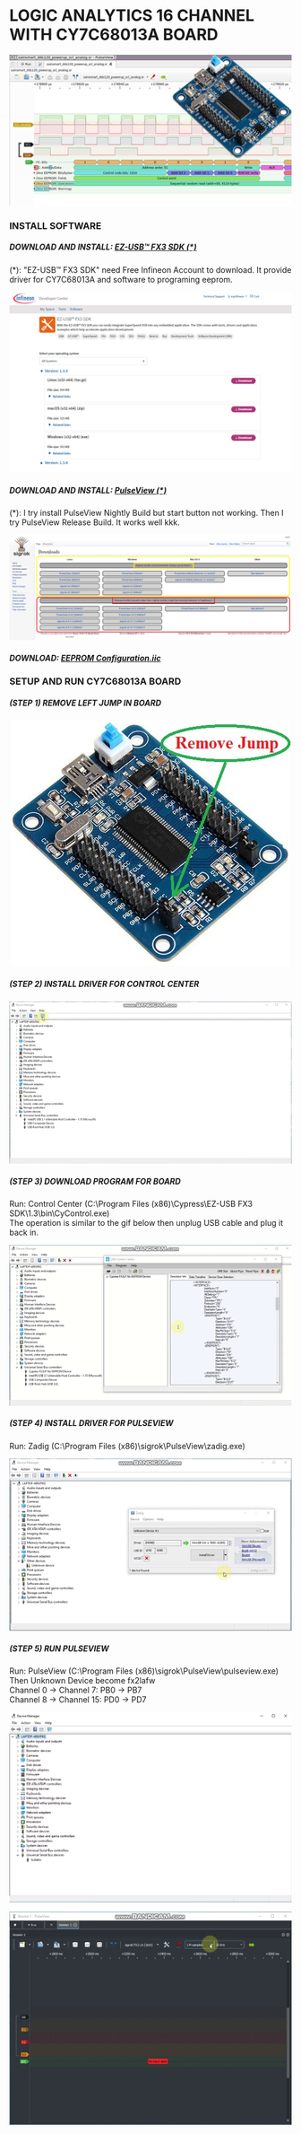 LOGIC ANALYTICS 16 CHANNEL WITH CY7C68013A BOARD
====
<img src="https://raw.githubusercontent.com/HDPro/makelogic/master/images/image_1.png">

### INSTALL SOFTWARE

##### DOWNLOAD AND INSTALL: [EZ-USB™ FX3 SDK (*)](https://softwaretools.infineon.com/tools/com.ifx.tb.tool.ezusbfx3sdk)
(*): "EZ-USB™ FX3 SDK" need Free Infineon Account to download. It provide driver for CY7C68013A and software to programing eeprom.

<p align="center">
<img src="https://raw.githubusercontent.com/HDPro/makelogic/master/images/image_2.png" width=800>
</p>

##### DOWNLOAD AND INSTALL: [PulseView (*)](https://sigrok.org/wiki/Downloads)
(*): I try install PulseView Nightly Build but start button not working. Then I try PulseView Release Build. It works well kkk.

<p align="center">
<img src="https://raw.githubusercontent.com/HDPro/makelogic/master/images/image_3.png" width=800>
</p>

##### DOWNLOAD: [EEPROM Configuration.iic](https://raw.githubusercontent.com/HDPro/makelogic/main/EEPROM%20Configuration.iic)

### SETUP AND RUN CY7C68013A BOARD

##### (STEP 1) REMOVE LEFT JUMP IN BOARD

<p align="center">
<img src="https://raw.githubusercontent.com/HDPro/makelogic/master/images/image_4.jpg">
</p>

##### (STEP 2) INSTALL DRIVER FOR CONTROL CENTER

<p align="center">
<img src="https://raw.githubusercontent.com/HDPro/makelogic/master/images/image_5.gif">
</p>

##### (STEP 3) DOWNLOAD PROGRAM FOR BOARD
Run: Control Center (C:\Program Files (x86)\Cypress\EZ-USB FX3 SDK\1.3\bin\CyControl.exe)<br>
The operation is similar to the gif below then unplug USB cable and plug it back in.

<p align="center">
<img src="https://raw.githubusercontent.com/HDPro/makelogic/master/images/image_6.gif">
</p>

##### (STEP 4) INSTALL DRIVER FOR PULSEVIEW
Run: Zadig (C:\Program Files (x86)\sigrok\PulseView\zadig.exe)

<p align="center">
<img src="https://raw.githubusercontent.com/HDPro/makelogic/master/images/image_7.gif">
</p>

##### (STEP 5) RUN PULSEVIEW
Run: PulseView (C:\Program Files (x86)\sigrok\PulseView\pulseview.exe)<br>
Then Unknown Device become fx2lafw<br>
Channel 0 -> Channel 7:  PB0 -> PB7<br>
Channel 8 -> Channel 15: PD0 -> PD7

<p align="center">
<img src="https://raw.githubusercontent.com/HDPro/makelogic/master/images/image_8.png" width=800>
</p>

<p align="center">
<img src="https://raw.githubusercontent.com/HDPro/makelogic/master/images/image_9.gif">
</p>
